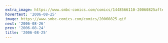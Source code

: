 ```yaml
---
extra_image: https://www.smbc-comics.com/comics/1448566110-20060825after.png
hovertext: '2006-08-25'
image: https://www.smbc-comics.com/comics/20060825.gif
next: '2006-08-26'
prev: '2006-08-24'
title: '2006-08-25'
---
```

